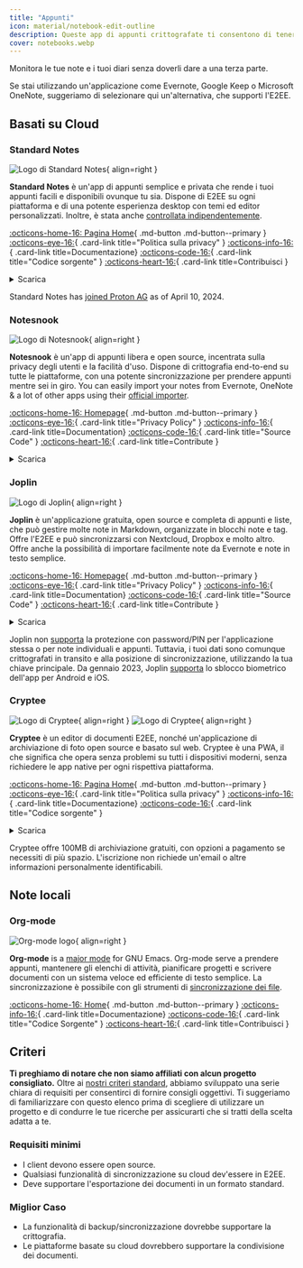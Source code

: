 ```yaml
---
title: "Appunti"
icon: material/notebook-edit-outline
description: Queste app di appunti crittografate ti consentono di tenere traccia delle tue note, senza darle alle terze parti.
cover: notebooks.webp
---
```


Monitora le tue note e i tuoi diari senza doverli dare a una terza parte.

Se stai utilizzando un'applicazione come Evernote, Google Keep o Microsoft OneNote, suggeriamo di selezionare qui un'alternativa, che supporti l'E2EE.

## Basati su Cloud

### Standard Notes

<div class="admonition recommendation" markdown>

![Logo di Standard Notes](assets/img/notebooks/standard-notes.svg){ align=right }

**Standard Notes** è un'app di appunti semplice e privata che rende i tuoi appunti facili e disponibili ovunque tu sia. Dispone di E2EE su ogni piattaforma e di una potente esperienza desktop con temi ed editor personalizzati. Inoltre, è stata anche [controllata indipendentemente](https://standardnotes.com/help/2/has-standard-notes-completed-a-third-party-security-audit).

[:octicons-home-16: Pagina Home](https://standardnotes.com){ .md-button .md-button--primary }
[:octicons-eye-16:](https://standardnotes.com/privacy){ .card-link title="Politica sulla privacy" }
[:octicons-info-16:](https://standardnotes.com/help){ .card-link title=Documentazione}
[:octicons-code-16:](https://github.com/standardnotes){ .card-link title="Codice sorgente" }
[:octicons-heart-16:](https://standardnotes.com/donate){ .card-link title=Contribuisci }

<details class="downloads" markdown>
<summary>Scarica</summary>

- [:simple-googleplay: Google Play](https://play.google.com/store/apps/details?id=com.standardnotes&gl=IT)
- [:simple-appstore: App Store](https://apps.apple.com/it/app/standard-notes/id1285392450)
- [:simple-github: GitHub](https://github.com/standardnotes/app/releases)
- [:simple-windows11: Windows](https://standardnotes.com)
- [:simple-apple: macOS](https://standardnotes.com)
- [:simple-linux: Linux](https://standardnotes.com)
- [:octicons-globe-16: Web](https://app.standardnotes.com)

</details>

</div>

Standard Notes has [joined Proton AG](https://standardnotes.com/blog/joining-forces-with-proton) as of April 10, 2024.

### Notesnook

<div class="admonition recommendation" markdown>

![Logo di Notesnook](assets/img/notebooks/notesnook.svg){ align=right }

**Notesnook** è un'app di appunti libera e open source, incentrata sulla privacy degli utenti e la facilità d'uso. Dispone di crittografia end-to-end su tutte le piattaforme, con una potente sincronizzazione per prendere appunti mentre sei in giro. You can easily import your notes from Evernote, OneNote & a lot of other apps using their [official importer](https://importer.notesnook.com).

[:octicons-home-16: Homepage](https://notesnook.com){ .md-button .md-button--primary }
[:octicons-eye-16:](https://notesnook.com/privacy){ .card-link title="Privacy Policy" }
[:octicons-info-16:](https://help.notesnook.com){ .card-link title=Documentation}
[:octicons-code-16:](https://github.com/streetwriters/notesnook){ .card-link title="Source Code" }
[:octicons-heart-16:](https://github.com/streetwriters/notesnook/blob/master/CONTRIBUTING.md){ .card-link title=Contribute }

<details class="downloads" markdown>
<summary>Scarica</summary>

- [:simple-googleplay: Google Play](https://play.google.com/store/apps/details?id=com.streetwriters.notesnook&gl=IT)
- [:simple-appstore: App Store](https://apps.apple.com/it/app/notesnook-private-note-taking/id1544027013)
- [:simple-github: GitHub](https://github.com/streetwriters/notesnook/releases)
- [:simple-windows11: Windows](https://notesnook.com/downloads)
- [:simple-apple: macOS](https://notesnook.com/downloads)
- [:simple-linux: Linux](https://notesnook.com/downloads)
- [:simple-firefoxbrowser: Firefox](https://notesnook.com/notesnook-web-clipper)
- [:simple-googlechrome: Chrome](https://chromewebstore.google.com/detail/notesnook-web-clipper/kljhpemdlcnjohmfmkogahelkcidieaj?gl=IT)
- [:octicons-globe-16: Web](https://app.notesnook.com)
- [:simple-flathub: Flathub](https://flathub.org/it/apps/com.notesnook.Notesnook)

</details>

</div>

### Joplin

<div class="admonition recommendation" markdown>

![Logo di Joplin](assets/img/notebooks/joplin.svg){ align=right }

**Joplin** è un'applicazione gratuita, open source e completa di appunti e liste, che può gestire molte note in Markdown, organizzate in blocchi note e tag. Offre l'E2EE e può sincronizzarsi con Nextcloud, Dropbox e molto altro. Offre anche la possibilità di importare facilmente note da Evernote e note in testo semplice.

[:octicons-home-16: Homepage](https://joplinapp.org){ .md-button .md-button--primary }
[:octicons-eye-16:](https://joplinapp.org/privacy){ .card-link title="Privacy Policy" }
[:octicons-info-16:](https://joplinapp.org/help){ .card-link title=Documentation}
[:octicons-code-16:](https://github.com/laurent22/joplin){ .card-link title="Source Code" }
[:octicons-heart-16:](https://joplinapp.org/donate){ .card-link title=Contribute }

<details class="downloads" markdown>
<summary>Scarica</summary>

- [:simple-googleplay: Google Play](https://play.google.com/store/apps/details?id=net.cozic.joplin&gl=IT)
- [:simple-appstore: App Store](https://apps.apple.com/it/app/joplin/id1315599797)
- [:simple-github: GitHub](https://github.com/laurent22/joplin-android/releases)
- [:simple-windows11: Windows](https://joplinapp.org/#desktop-applications)
- [:simple-apple: macOS](https://joplinapp.org/#desktop-applications)
- [:simple-linux: Linux](https://joplinapp.org/#desktop-applications)
- [:simple-firefoxbrowser: Firefox](https://addons.mozilla.org/it/firefox/addon/joplin-web-clipper/)
- [:simple-googlechrome: Chrome](https://chromewebstore.google.com/detail/joplin-web-clipper/alofnhikmmkdbbbgpnglcpdollgjjfek)

</details>

</div>

Joplin non [supporta](https://github.com/laurent22/joplin/issues/289) la protezione con password/PIN per l'applicazione stessa o per note individuali e appunti. Tuttavia, i tuoi dati sono comunque crittografati in transito e alla posizione di sincronizzazione, utilizzando la tua chiave principale. Da gennaio 2023, Joplin [supporta](https://github.com/laurent22/joplin/commit/f10d9f75b055d84416053fab7e35438f598753e9) lo sblocco biometrico dell'app per Android e iOS.

### Cryptee

<div class="admonition recommendation" markdown>

![Logo di Cryptee](./assets/img/notebooks/cryptee.svg#only-light){ align=right }
![Logo di Cryptee](./assets/img/notebooks/cryptee-dark.svg#only-dark){ align=right }

**Cryptee** è un editor di documenti E2EE, nonché un'applicazione di archiviazione di foto open source e basato sul web. Cryptee è una PWA, il che significa che opera senza problemi su tutti i dispositivi moderni, senza richiedere le app native per ogni rispettiva piattaforma.

[:octicons-home-16: Pagina Home](https://crypt.ee){ .md-button .md-button--primary }
[:octicons-eye-16:](https://crypt.ee/privacy){ .card-link title="Politica sulla privacy" }
[:octicons-info-16:](https://crypt.ee/help){ .card-link title=Documentazione}
[:octicons-code-16:](https://github.com/cryptee){ .card-link title="Codice sorgente" }

<details class="downloads" markdown>
<summary>Scarica</summary>

- [:octicons-globe-16: PWA](https://crypt.ee/download)

</details>

</div>

Cryptee offre 100MB di archiviazione gratuiti, con opzioni a pagamento se necessiti di più spazio. L'iscrizione non richiede un'email o altre informazioni personalmente identificabili.

## Note locali

### Org-mode

<div class="admonition recommendation" markdown>

![Org-mode logo](assets/img/notebooks/org-mode.svg){ align=right }

**Org-mode** is a [major mode](https://gnu.org/software/emacs/manual/html_node/elisp/Major-Modes.html) for GNU Emacs. Org-mode serve a prendere appunti, mantenere gli elenchi di attività, pianificare progetti e scrivere documenti con un sistema veloce ed efficiente di testo semplice. La sincronizzazione è possibile con gli strumenti di [sincronizzazione dei file](file-sharing.md#file-sync).

[:octicons-home-16: Home](https://orgmode.org){ .md-button .md-button--primary }
[:octicons-info-16:](https://orgmode.org/manuals.html){ .card-link title=Documentazione}
[:octicons-code-16:](https://git.savannah.gnu.org/cgit/emacs/org-mode.git){ .card-link title="Codice Sorgente" }
[:octicons-heart-16:](https://liberapay.com/bzg){ .card-link title=Contribuisci }

</details>

</div>

## Criteri

**Ti preghiamo di notare che non siamo affiliati con alcun progetto consigliato.** Oltre ai [nostri criteri standard](about/criteria.md), abbiamo sviluppato una serie chiara di requisiti per consentirci di fornire consigli oggettivi. Ti suggeriamo di familiarizzare con questo elenco prima di scegliere di utilizzare un progetto e di condurre le tue ricerche per assicurarti che si tratti della scelta adatta a te.

### Requisiti minimi

- I client devono essere open source.
- Qualsiasi funzionalità di sincronizzazione su cloud dev'essere in E2EE.
- Deve supportare l'esportazione dei documenti in un formato standard.

### Miglior Caso

- La funzionalità di backup/sincronizzazione dovrebbe supportare la crittografia.
- Le piattaforme basate su cloud dovrebbero supportare la condivisione dei documenti.
